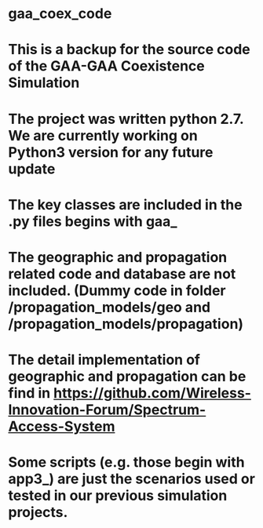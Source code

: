 # gaa_coex_code
# This is a backup for the source code of the GAA-GAA Coexistence Simulation
# The project was written python 2.7. We are currently working on Python3 version for any future update
# The key classes are included in the .py files begins with gaa_
# The geographic and propagation related code and database are not included. (Dummy code in folder /propagation_models/geo and /propagation_models/propagation)
# The detail implementation of geographic and propagation can be find in https://github.com/Wireless-Innovation-Forum/Spectrum-Access-System
# Some scripts (e.g. those begin with app3_) are just the scenarios used or tested in our previous simulation projects. 
